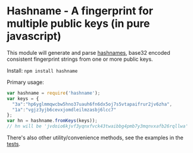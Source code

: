 # Hashname - A fingerprint for multiple public keys (in pure javascript)

This module will generate and parse [hashnames](https://github.com/telehash/telehash.org/tree/master/v3/hashname), base32 encoded consistent fingerprint strings from one or more public keys.

Install: `npm install hashname`

Primary usage:

```js
var hashname = require('hashname');
var keys = {
  "3a":"hp6yglmmqwcbw5hno37uauh6fn6dx5oj7s5vtapaifrur2jv6zha",
  "1a":"vgjz3yjb6cevxjomdleilmzasbj6lcc7"
};
var hn = hashname.fromKeys(keys));
// hn will be 'jvdoio6kjvf3yqnxfvck43twaibbg4pmb7y3mqnvxafb26rqllwa'
```

There's also other utility/convenience methods, see the examples in the [tests](test/).